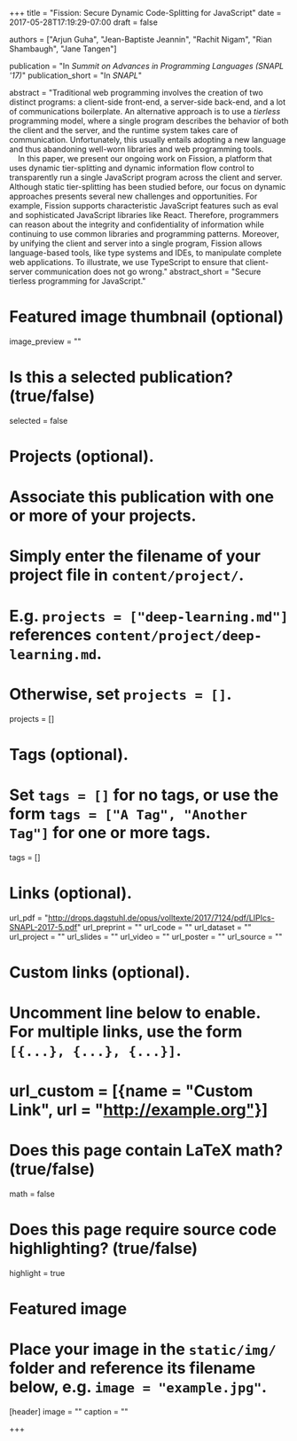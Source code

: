 +++
title = "Fission: Secure Dynamic Code-Splitting for JavaScript"
date = 2017-05-28T17:19:29-07:00
draft = false

authors = ["Arjun Guha", "Jean-Baptiste Jeannin", "Rachit Nigam", "Rian Shambaugh", "Jane Tangen"]

publication = "In *Summit on Advances in Programming Languages (SNAPL '17)*"
publication_short = "In *SNAPL*"

abstract = "Traditional web programming involves the creation of two distinct programs: a client-side front-end, a server-side back-end, and a lot of communications boilerplate. An alternative approach is to use a *tierless* programming model, where a single program describes the behavior of both the client and the server, and the runtime system takes care of communication. Unfortunately, this usually entails adopting a new language and thus abandoning well-worn libraries and web programming tools.<br/> &nbsp; &nbsp; In this paper, we present our ongoing work on Fission, a platform that uses dynamic tier-splitting and dynamic information flow control to transparently run a single JavaScript program across the client and server. Although static tier-splitting has been studied before, our focus on dynamic approaches presents several new challenges and opportunities. For example, Fission supports characteristic JavaScript features such as eval and sophisticated JavaScript libraries like React. Therefore, programmers can reason about the integrity and confidentiality of information while continuing to use common libraries and programming patterns. Moreover, by unifying the client and server into a single program, Fission allows language-based tools, like type systems and IDEs, to manipulate complete web applications. To illustrate, we use TypeScript to ensure that client-server communication does not go wrong."
abstract_short = "Secure tierless programming for JavaScript."

# Featured image thumbnail (optional)
image_preview = ""

# Is this a selected publication? (true/false)
selected = false

# Projects (optional).
#   Associate this publication with one or more of your projects.
#   Simply enter the filename of your project file in `content/project/`.
#   E.g. `projects = ["deep-learning.md"]` references `content/project/deep-learning.md`.
#   Otherwise, set `projects = []`.
projects = []

# Tags (optional).
#   Set `tags = []` for no tags, or use the form `tags = ["A Tag", "Another Tag"]` for one or more tags.
tags = []

# Links (optional).
url_pdf = "http://drops.dagstuhl.de/opus/volltexte/2017/7124/pdf/LIPIcs-SNAPL-2017-5.pdf"
url_preprint = ""
url_code = ""
url_dataset = ""
url_project = ""
url_slides = ""
url_video = ""
url_poster = ""
url_source = ""

# Custom links (optional).
#   Uncomment line below to enable. For multiple links, use the form `[{...}, {...}, {...}]`.
# url_custom = [{name = "Custom Link", url = "http://example.org"}]

# Does this page contain LaTeX math? (true/false)
math = false

# Does this page require source code highlighting? (true/false)
highlight = true

# Featured image
# Place your image in the `static/img/` folder and reference its filename below, e.g. `image = "example.jpg"`.
[header]
image = ""
caption = ""

+++
